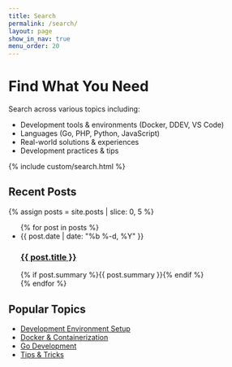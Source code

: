 ```yaml
---
title: Search
permalink: /search/
layout: page
show_in_nav: true
menu_order: 20
---
```


# Find What You Need

Search across various topics including:

- Development tools & environments (Docker, DDEV, VS Code)
- Languages (Go, PHP, Python, JavaScript)
- Real-world solutions & experiences
- Development practices & tips

{% include custom/search.html %}

## Recent Posts

{% assign posts = site.posts | slice: 0, 5 %}
<ul class="post-list">
{% for post in posts %}
  <li>
    <span class="post-meta">{{ post.date | date: "%b %-d, %Y" }}</span>
    <h3><a class="post-link" href="{{ post.url | relative_url }}">{{ post.title }}</a></h3>
    {% if post.summary %}{{ post.summary }}{% endif %}
  </li>
{% endfor %}
</ul>

## Popular Topics

- [Development Environment Setup](/tags#setup)
- [Docker & Containerization](/tags#docker)
- [Go Development](/tags#go)
- [Tips & Tricks](/tags#tips)

